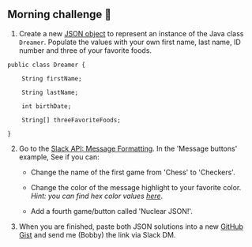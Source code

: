 ## Morning challenge :hatching_chick:

1. Create a new [JSON object](http://www.w3resource.com/JSON/introduction.php) to represent an instance of the Java class `Dreamer`. Populate the values with your own first name, last name, ID number and three of your favorite foods.

```
public class Dreamer {

	String firstName;

	String lastName;

	int birthDate;
	
	String[] threeFavoriteFoods;
	
}
```

2. Go to the [Slack API: Message Formatting](https://api.slack.com/docs/messages/builder). In the 'Message buttons' example, See if you can:

    - Change the name of the first game from 'Chess' to 'Checkers'.
    
    - Change the color of the message highlight to your favorite color. *Hint: you can find hex color values [here](http://www.w3schools.com/colors/colors_picker.asp)*.
    
	- Add a fourth game/button called 'Nuclear JSON!'.

3. When you are finished, paste both JSON solutions into a new [GitHub Gist](https://gist.github.com/) and send me (Bobby) the link via Slack DM.
